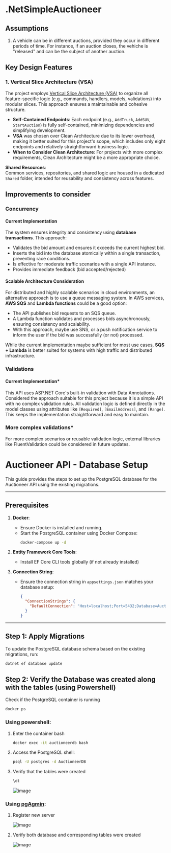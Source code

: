 # .NetSimpleAuctioneer

## Assumptions
1. A vehicle can be in different auctions, provided they occur in different periods of time. For instance, if an auction closes, the vehiche is "released" and can be the subject of another auction.

## Key Design Features

### 1. Vertical Slice Architecture (VSA)
The project employs [Vertical Slice Architecture (VSA)](https://www.milanjovanovic.tech/blog/vertical-slice-architecture) to organize all feature-specific logic (e.g., commands, handlers, models, validations) into modular slices. This approach ensures a maintainable and cohesive structure.

- **Self-Contained Endpoints**: Each endpoint (e.g., `AddTruck`, `AddSUV`, `StartAuction`) is fully self-contained, minimizing dependencies and simplifying development.
- **VSA** was chosen over Clean Architecture due to its lower overhead, making it better suited for this project's scope, which includes only eight endpoints and relatively straightforward business logic.
- **When to Consider Clean Architecture**: For projects with more complex requirements, Clean Architecture might be a more appropriate choice.

**Shared Resources**:  
Common services, repositories, and shared logic are housed in a dedicated `Shared` folder, intended for reusability and consistency across features.

## Improvements to consider
### Concurrency
#### **Current Implementation**
The system ensures integrity and consistency using **database transactions**. This approach:
- Validates the bid amount and ensures it exceeds the current highest bid.
- Inserts the bid into the database atomically within a single transaction, preventing race conditions.
- Is effective for moderate traffic scenarios with a single API instance.
- Provides immediate feedback (bid accepted/rejected)

#### **Scalable Architecture Consideration**
For distributed and highly scalable scenarios in cloud environments, an alternative approach is to use a queue messaging system. In AWS services, **AWS SQS** and **Lambda functions** could be a good option:
- The API publishes bid requests to an SQS queue.
- A Lambda function validates and processes bids asynchronously, ensuring consistency and scalability.
- With this approach, maybe use SNS, or a push notification service to inform the user if the bid was successfully (or not) processed. 


While the current implementation maybe sufficient for most use cases, **SQS + Lambda** is better suited for systems with high traffic and distributed infrastructure.

### Validations
#### **Current Implementation***
This API uses ASP.NET Core's built-in validation with Data Annotations. Considered the approach suitable for this project because it is a simple API with no complex validation rules. 
All validation logic is defined directly in the model classes using attributes like `[Required]`, `[EmailAddress]`, and `[Range]`. This keeps the implementation straightforward and easy to maintain.

### **More complex validations***
For more complex scenarios or reusable validation logic, external libraries like FluentValidation could be considered in future updates.



# Auctioneer API - Database Setup

This guide provides the steps to set up the PostgreSQL database for the Auctioneer API using the existing migrations.

---

## Prerequisites

1. **Docker**:
   - Ensure Docker is installed and running.
   - Start the PostgreSQL container using Docker Compose:
     ```bash
     docker-compose up -d
     ```
2. **Entity Framework Core Tools**:
   - Install EF Core CLI tools globally (if not already installed)

3. **Connection String**:
   - Ensure the connection string in `appsettings.json` matches your database setup:
     ```json
     {
       "ConnectionStrings": {
         "DefaultConnection": "Host=localhost;Port=5432;Database=AuctioneerDB;Username=postgres;Password=postgres"
       }
     }
     ```

---

## Step 1: Apply Migrations

To update the PostgreSQL database schema based on the existing migrations, run:

```bash
dotnet ef database update
```

## Step 2: Verify the Database was created along with the tables (using Powershell)

Check if the PostgreSQL container is running
   ```bash
   docker ps
   ```
### Using powershell:
1. Enter the container bash
   ```bash
   docker exec -it auctioneerdb bash
   ```
2. Access the PostgreSQL shell:
   ```bash
   psql -U postgres -d AuctioneerDB
   ```
3. Verify that the tables were created
    ```bash
    \dt
    ```
    ![image](https://github.com/user-attachments/assets/da34003b-42a7-4ac4-b61c-e066bbe7b583)

### Using [pgAgmin](https://www.postgresql.org/ftp/pgadmin/pgadmin4/v8.13/windows/):
1. Register new server
   
   ![image](https://github.com/user-attachments/assets/41dbef7b-1301-4e39-be35-37843b3312c7)
2. Verify both database and corresponding tables were created
   
   ![image](https://github.com/user-attachments/assets/d5d90cde-28fc-463d-9a0d-815239de9c23)

